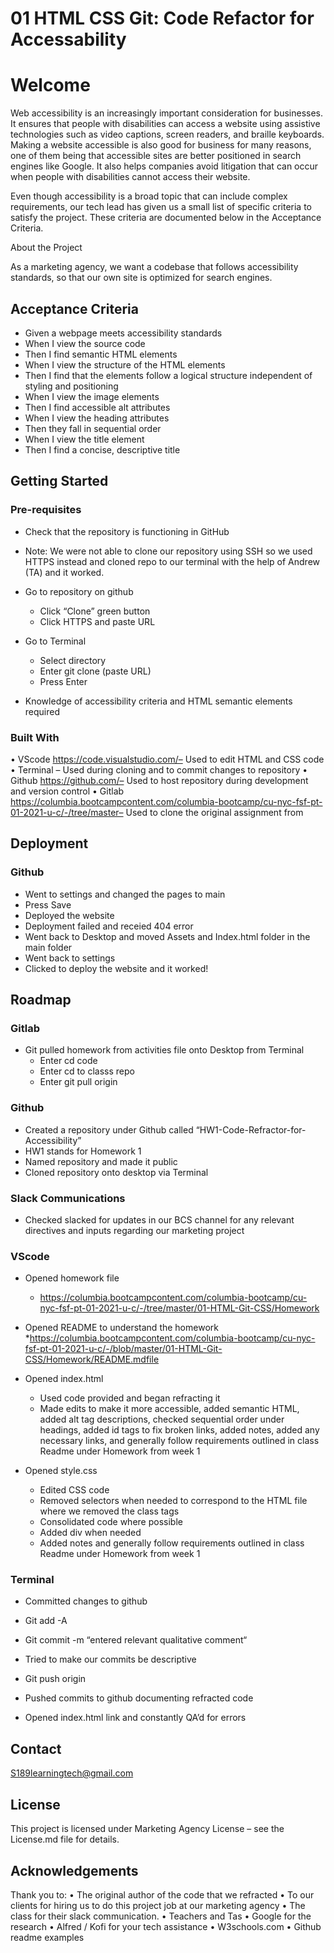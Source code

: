 # 01 HTML CSS Git: Code Refactor for Accessability

# Welcome 

Web accessibility is an increasingly important consideration for businesses. It ensures that people with disabilities can access a website using assistive technologies such as video captions, screen readers, and braille keyboards. Making a website accessible is also good for business for many reasons, one of them being that accessible sites are better positioned in search engines like Google. It also helps companies avoid litigation that can occur when people with disabilities cannot access their website. 

Even though accessibility is a broad topic that can include complex requirements, our tech lead has given us a small list of specific criteria to satisfy the project. These criteria are documented below in the Acceptance Criteria. 

About the Project 

As a marketing agency, we want a codebase that follows accessibility standards, so that our own site is optimized for search engines.

## Acceptance Criteria 

* Given a webpage meets accessibility standards 
* When I view the source code 
* Then I find semantic HTML elements 
* When I view the structure of the HTML elements 
* Then I find that the elements follow a logical structure independent of styling and positioning 
* When I view the image elements 
* Then I find accessible alt attributes 
* When I view the heading attributes 
* Then they fall in sequential order 
* When I view the title element 
* Then I find a concise, descriptive title

## Getting Started 

### Pre-requisites 
* Check that the repository is functioning in GitHub
* Note: We were not able to clone our repository using SSH so we used HTTPS instead and cloned repo to our terminal with the help of Andrew (TA) and it worked. 

* Go to repository on github
  * Click “Clone” green button
  * Click HTTPS and paste URL 

* Go to Terminal 
  * Select directory 
  * Enter git clone (paste URL)
  * Press Enter 

* Knowledge of accessibility criteria and HTML semantic elements required 

### Built With 
•	VScode https://code.visualstudio.com/– Used to edit HTML and CSS code 
•	Terminal – Used during cloning and to commit changes to repository 
•	Github https://github.com/– Used to host repository during development and version control 
•	Gitlab https://columbia.bootcampcontent.com/columbia-bootcamp/cu-nyc-fsf-pt-01-2021-u-c/-/tree/master– Used to clone the original assignment from  

## Deployment

### Github
* Went to settings and changed the pages to main
* Press Save
* Deployed the website 
* Deployment failed and receied 404 error
* Went back to Desktop and moved Assets and Index.html folder in the main folder 
* Went back to settings 
* Clicked to deploy the website and it worked! 


## Roadmap 

### Gitlab 
* Git pulled homework from activities file onto Desktop from Terminal 
  * Enter cd code 
  * Enter cd to classs repo
  * Enter git pull origin 

### Github
* Created a repository under Github called “HW1-Code-Refractor-for-Accessibility” 
* HW1 stands for Homework 1
* Named repository and made it public 
* Cloned repository onto desktop via Terminal 

### Slack Communications 
* Checked slacked for updates in our BCS channel for any relevant directives and inputs regarding our marketing project

### VScode 
* Opened homework file 
  * https://columbia.bootcampcontent.com/columbia-bootcamp/cu-nyc-fsf-pt-01-2021-u-c/-/tree/master/01-HTML-Git-CSS/Homework

* Opened README to understand the homework
  *https://columbia.bootcampcontent.com/columbia-bootcamp/cu-nyc-fsf-pt-01-2021-u-c/-/blob/master/01-HTML-Git-CSS/Homework/README.mdfile 


* Opened index.html 
  * Used code provided and began refracting it
  * Made edits to make it more accessible, added semantic HTML, added alt tag descriptions, checked sequential order under headings, added id tags to fix broken links, added notes, added any necessary links, and generally follow requirements outlined in class Readme under Homework from week 1

* Opened style.css 
  * Edited CSS code 
  * Removed selectors when needed to correspond to the HTML file where we removed the class tags
  * Consolidated code where possible 
  * Added div when needed 
  * Added notes and generally follow requirements outlined in class Readme under Homework from week 1

### Terminal 
* Committed changes to github 
* Git add -A 
* Git commit -m “entered relevant qualitative comment“ 
* Tried to make our commits be descriptive 
* Git push origin 
* Pushed commits to github documenting refracted code 

* Opened index.html link and constantly QA’d for errors 


## Contact 
S189learningtech@gmail.com 

## License 
This project is licensed under Marketing Agency License – see the License.md file for details.

## Acknowledgements 
Thank you to:
•	The original author of the code that we refracted 
•	To our clients for hiring us to do this project job at our marketing agency 
•	The class for their slack communication.
•	Teachers and Tas
•	Google for the research 
•	Alfred / Kofi for your tech assistance 
•	W3schools.com 
•	Github readme examples 

 
